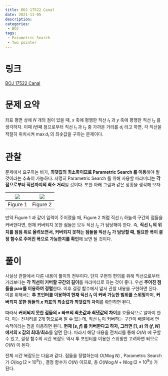 ```yaml
---
title: BOJ 17522 Canal
date: 2021-11-05
description:
categories:
 - BOJ
tags:
 - Parametric Search
 - Two pointer
---
```

# 링크
[BOJ 17522 Canal](https://www.acmicpc.net/problem/17522)

# 문제 요약
좌표 평면 상에 $N$ 개의 점이 있을 때, $x$ 축에 평행한 직선 $l_1$ 과 $y$ 축에 평행한 직선 $l_2$ 를 생각하자. 이때 $i$번째 점으로부터 직선 $l_1$ 과 $l_2$ 중 가까운 거리를 $d_i$ 라고 하면, 각 직선을 적절히 위치시켜 $\max d_i$ 의 최솟값을 구하는 문제이다.

# 관찰
문제에서 요구하는 바가, **최댓값의 최소화이므로 Parametric Search 를 이용**해야 될 것이라는 추측이 가능하다. 자명히 Parametric Search 를 위해 사용할 파라미터는 **각 점으로부터 직선까지의 최소 거리**일 것이다. 또한 아래 그림과 같은 상황을 생각해 보자.    

|![](https://ansol4328.github.io/assets/images/posts/BOJ-17522/dots.png)|![](https://ansol4328.github.io/assets/images/posts/BOJ-17522/horizon.png)|
|:---:|:---:|
|Figure 1|Figure 2|

만약 Figure 1 과 같이 입력이 주어졌을 때, Figure 2 처럼 직선 $l_1$ 하늘색 구간의 점들을 커버한다면, 현재 커버되지 못한 점들은 모두 직선 $l_2$ 가 담당해야 한다. 즉, **직선 $l_1$ 의 위치를 점점 위로 올려보면서, 커버되지 못하는 점들을 직선 $l_2$ 가 담당할 때, 필요한 폭이 결정 함수로 주어진 폭으로 가능한지를 확인**해 보면 될 것이다.   

# 풀이
사실상 관찰에서 다룬 내용이 풀이의 전부이다. 단지 구현의 편의를 위해 직선으로부터 거리보다는 **각 직선이 커버할 구간의 길이**를 파라미터로 하는 것이 좋다. 우선  **주어진 점들을 pair를 이용하여 정렬**한다. 이후 결정 함수에서 앞서 관찰 내용을 구현하면 된다. 이를 위해서는 **투 포인터를 이용하여 현재 직선 $l_1$ 이 커버 가능한 범위를 스위핑**하며, **커버되지 못한 점들의 $x$ 좌표의 최솟값과 최댓값의 차이**를 확인하면 된다.   

따라서 **커버되지 못한 점들의 $x$ 좌표의 최솟값과 최댓값의 차이**를 효율적으로 알아야 한다. 이는 전처리를 2개 함으로써 알 수 있는데, 직선 $l_1$ 이 커버하는 구간이 배열에서 연속적이라는 점을 이용하면 된다. **현재 $[s,f]$ 를 커버한다고 하자, 그러면 $[1,s)$ 와 $(f,N]$ 에서의 x 값의 최대/최소**를 알면 된다. 따라서 해당 내용을 전처리를 통해 $O(N)$ 에 구할 수 있고, 결정 함수의 시간 복잡도 역시 투 포인터를 이용한 스위핑만 고려하면 되므로 $O(N)$ 이 된다.   

전체 시간 복잡도는 다음과 같다. 점들을 정렬하는데 $O(N\log{N})$ , Parametric Search가 $O(\log{ (2\times{10^9}) })$ , 결정 함수가 $O(N)$ 이므로, 총 $O(N\log{N}+N\log{ (2\times{10^9}) })$ 가 된다.
